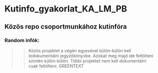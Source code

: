 # Kutinfo_gyakorlat_KA_LM_PB
## Közös repo csoportmunkához kutinfóra

### Random infók:
> > Közös projektet a végén egyesével külön-külön kell ledokumentálni jegyzőkönyvbe. Azokat meg majd ide feltölteni szintén külön-külön.
> > Többi projektet nem kell dokumentálni csak feltölteni.
> > GREENTEXT
